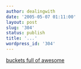 ```yaml
---
author: dealingwith
date: '2005-05-07 01:11:00'
layout: post
slug: '304'
status: publish
title: '...'
wordpress_id: '304'
---
```


[buckets full of awesome][1]

   [1]: http://www.lowresolution.com/archive/000503.php

